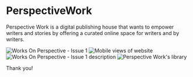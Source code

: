 # PerspectiveWork
Perspective Work is a digital publishing house that wants to empower writers and stories by offering a curated online space for writers and by writers.

![Works On Perspective - Issue 1](http://www.perspective-work.com/styles/images/book.png)
![Mobile views of website](http://www.perspective-work.com/styles/images/Mobile-views.png)
![Works On Perspective - Issue 1 description](http://www.perspective-work.com/styles/images/Book-description.png)
![Perspective Work's library](http://www.perspective-work.com/styles/images/Library.png)

Thank you!
